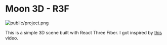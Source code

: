# Moon 3D - R3F

![public/project.png](public/project.png)

This is a simple 3D scene built with React Three Fiber. I got inspired by [this](https://youtube.com/shorts/o31mH6-pci8?feature=share) video.

